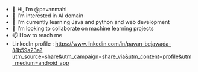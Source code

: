 - 👋 Hi, I’m @pavanmahi
- 👀 I’m interested in AI domain 
- 🌱 I’m currently learning Java and python and web development 
- 💞️ I’m looking to collaborate on machine learning projects
- 📫 How to reach me
- LinkedIn profile : https://www.linkedin.com/in/pavan-bejawada-81b59a23a?utm_source=share&utm_campaign=share_via&utm_content=profile&utm_medium=android_app

<!---
pavanmahi/pavanmahi is a ✨ special ✨ repository because its `README.md` (this file) appears on your GitHub profile.
You can click the Preview link to take a look at your changes.
--->
